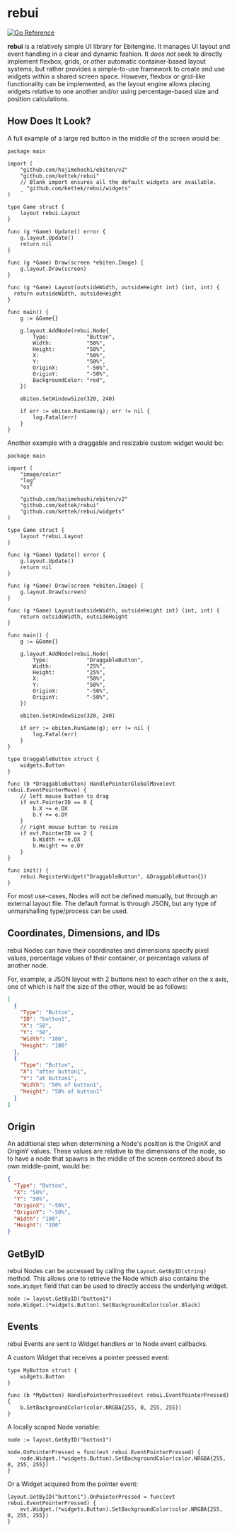 # rebui

[![Go Reference](https://pkg.go.dev/badge/github.com/kettek/rebui.svg)](https://pkg.go.dev/github.com/kettek/rebui)

**rebui** is a relatively simple UI library for Ebitengine. It manages UI layout and event handling in a clear and dynamic fashion. It _does not_ seek to directly implement flexbox, grids, or other automatic container-based layout systems, but rather provides a simple-to-use framework to create and use widgets within a shared screen space. However, flexbox or grid-like functionality can be implemented, as the layout engine allows placing widgets relative to one another and/or using percentage-based size and position calculations.

## How Does It Look?

A full example of a large red button in the middle of the screen would be:

```golang
package main

import (
	"github.com/hajimehoshi/ebiten/v2"
	"github.com/kettek/rebui"
	// Blank import ensures all the default widgets are available.
	_ "github.com/kettek/rebui/widgets"
)

type Game struct {
	layout rebui.Layout
}

func (g *Game) Update() error {
	g.layout.Update()
	return nil
}

func (g *Game) Draw(screen *ebiten.Image) {
	g.layout.Draw(screen)
}

func (g *Game) Layout(outsideWidth, outsideHeight int) (int, int) {
  return outsideWidth, outsideHeight
}

func main() {
	g := &Game{}

	g.layout.AddNode(rebui.Node{
		Type:            "Button",
		Width:           "50%",
		Height:          "50%",
		X:               "50%",
		Y:               "50%",
		OriginX:         "-50%",
		OriginY:         "-50%",
		BackgroundColor: "red",
	})

	ebiten.SetWindowSize(320, 240)

	if err := ebiten.RunGame(g); err != nil {
		log.Fatal(err)
	}
}
```

Another example with a draggable and resizable custom widget would be:

```golang
package main

import (
	"image/color"
	"log"
	"os"

	"github.com/hajimehoshi/ebiten/v2"
	"github.com/kettek/rebui"
	"github.com/kettek/rebui/widgets"
)

type Game struct {
	layout *rebui.Layout
}

func (g *Game) Update() error {
	g.layout.Update()
	return nil
}

func (g *Game) Draw(screen *ebiten.Image) {
	g.layout.Draw(screen)
}

func (g *Game) Layout(outsideWidth, outsideHeight int) (int, int) {
	return outsideWidth, outsideHeight
}

func main() {
	g := &Game{}

	g.layout.AddNode(rebui.Node{
		Type:            "DraggableButton",
		Width:           "25%",
		Height:          "25%",
		X:               "50%",
		Y:               "50%",
		OriginX:         "-50%",
		OriginY:         "-50%",
	})

	ebiten.SetWindowSize(320, 240)

	if err := ebiten.RunGame(g); err != nil {
		log.Fatal(err)
	}
}

type DraggableButton struct {
	widgets.Button
}

func (b *DraggableButton) HandlePointerGlobalMove(evt rebui.EventPointerMove) {
	// left mouse button to drag
	if evt.PointerID == 0 {
		b.X += e.DX
		b.Y += e.DY
	}
	// right mouse button to resize
	if evt.PointerID == 2 {
		b.Width += e.DX
		b.Height += e.DY
	}
}

func init() {
	rebui.RegisterWidget("DraggableButton", &DraggableButton{})
}

```

For most use-cases, Nodes will not be defined manually, but through an external layout file. The default format is through JSON, but any type of unmarshalling type/process can be used.

## Coordinates, Dimensions, and IDs

rebui Nodes can have their coordinates and dimensions specify pixel values, percentage values of their container, or percentage values of another node.

For, example, a JSON layout with 2 buttons next to each other on the x axis, one of which is half the size of the other, would be as follows:

```json
[
  {
    "Type": "Button",
    "ID": "button1",
    "X": "50",
    "Y": "50",
    "Width": "100",
    "Height": "100"
  },
  {
    "Type": "Button",
    "X": "after button1",
    "Y": "at button1",
    "Width": "50% of button1",
    "Height": "50% of button1"
  }
]
```

## Origin

An additional step when determining a Node's position is the OriginX and OriginY values. These values are relative to the dimensions of the node, so to have a node that spawns in the middle of the screen centered about its own middle-point, would be:

```json
{
  "Type": "Button",
  "X": "50%",
  "Y": "50%",
  "OriginX": "-50%",
  "OriginY": "-50%",
  "Width": "100",
  "Height": "100"
}
```

## GetByID

rebui Nodes can be accessed by calling the `Layout.GetByID(string)` method. This allows one to retrieve the Node which also contains the `node.Widget` field that can be used to directly access the underlying widget.

```golang
node := layout.GetByID("button1")
node.Widget.(*widgets.Button).SetBackgroundColor(color.Black)
```

## Events

rebui Events are sent to Widget handlers or to Node event callbacks.

A custom Widget that receives a pointer pressed event:

```golang
type MyButton struct {
	widgets.Button
}

func (b *MyButton) HandlePointerPressed(evt rebui.EventPointerPressed) {
	b.SetBackgroundColor(color.NRGBA{255, 0, 255, 255})
}
```

A locally scoped Node variable:

```golang
node := layout.GetByID("button1")

node.OnPointerPressed = func(evt rebui.EventPointerPressed) {
	node.Widget.(*widgets.Button).SetBackgroundColor(color.NRGBA{255, 0, 255, 255})
}

```

Or a Widget acquired from the pointer event:

```golang
layout.GetByID("button1").OnPointerPressed = func(evt rebui.EventPointerPressed) {
	evt.Widget.(*widgets.Button).SetBackgroundColor(color.NRGBA{255, 0, 255, 255})
}
```
